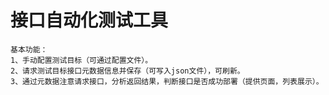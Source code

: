 接口自动化测试工具
====
    基本功能：
    1、手动配置测试目标（可通过配置文件）。
    2、请求测试目标接口元数据信息并保存（可写入json文件），可刷新。
    3、通过元数据注意请求接口，分析返回结果，判断接口是否成功部署（提供页面，列表展示）。